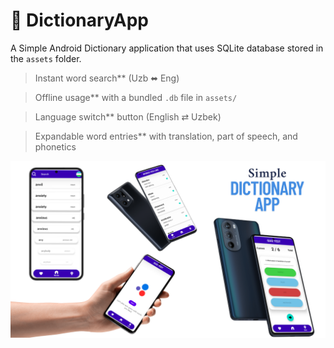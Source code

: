 # 📘 DictionaryApp

A Simple Android Dictionary application that uses SQLite database stored in the `assets` folder.


>Instant word search** (Uzb ⬌ Eng)

>Offline usage** with a bundled `.db` file in `assets/`

>Language switch** button (English ⇄ Uzbek)

>Expandable word entries** with translation, part of speech, and phonetics

<img src="Add a subheading.png" width="1000" alt="Dictionary Screenshot" />

